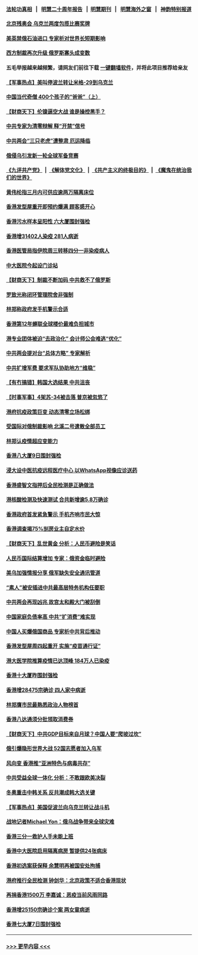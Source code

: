 #### [法轮功真相](https://github.com/gfw-breaker/truth/blob/master/README.md?t=0) &nbsp;&nbsp;|&nbsp;&nbsp; [明慧二十周年报告](https://github.com/gfw-breaker/mh-reports/blob/master/README.md?t=0) &nbsp;&nbsp;|&nbsp;&nbsp;[明慧期刊](https://github.com/gfw-breaker/mh-qikan) &nbsp;&nbsp;|&nbsp;&nbsp; [明慧海外之窗](https://github.com/gfw-breaker/mh-news/blob/master/README.md?t=0) &nbsp;&nbsp;|&nbsp;&nbsp; [神韵特别报道](https://github.com/gfw-breaker/mh-news/blob/master/shenyun.md?t=0)
#### [北京残奥会 乌克兰两度包揽比赛奖牌](../pages/nsc415/n13641596.md?t=03130053) 
#### [美英禁俄石油进口 专家析对世界长短期影响](../pages/nsc415/n13641574.md?t=03130053) 
#### [西方制裁再次升级 俄罗斯寡头成变数](../pages/nsc415/n13641455.md?t=03130053) 
#### 五毛举报越来越频繁，请网友们前往下载 [一键翻墙软件](https://github.com/gfw-breaker/ssr-accounts)，并将此项目推荐给亲友
#### [【军事热点】美叫停波兰转让米格-29到乌克兰](../pages/nsc415/n13640407.md?t=03130053) 
#### [中国当代奇僧 400个孩子的“爸爸”（上）](../pages/nsc415/n13639845.md?t=03130053) 
#### [【财商天下】伦镍逼空大战 谁是操控黑手？](../pages/nsc415/n13640138.md?t=03130053) 
#### [中共专家为清零辩解 释“开禁”信号](../pages/nsc415/n13639729.md?t=03130053) 
#### [中共两会“三只老虎”遭整肃 厄运降临](../pages/nsc415/n13639544.md?t=03130053) 
#### [俄侵乌引发新一轮全球军备竞赛](../pages/nsc415/n13639231.md?t=03130053) 
#### [《九评共产党》](https://github.com/begood0513/9ping.md/blob/master/README.md) &nbsp;|&nbsp; [《解体党文化》](../../../../jtdwh.md/blob/master/README.md)  &nbsp;|&nbsp; [《共产主义的终极目的》](../../../../gczydzjmd.md/blob/master/README.md) &nbsp;|&nbsp; [《魔鬼在统治我们的世界》](../../../../mgztzwmdsj.md/blob/master/README.md) 
#### [黄伟纶指三月内可供应逾两万隔离床位](../pages/nsc415/n13637892.md?t=03130053) 
#### [香港发型屋重开即预约爆满 顾客感开心](../pages/nsc415/n13637872.md?t=03130053) 
#### [香港污水样本呈阳性 六大厦围封强检](../pages/nsc415/n13637863.md?t=03130053) 
#### [香港增31402人染疫 281人病逝](../pages/nsc415/n13637832.md?t=03130053) 
#### [香港医管局指伊院周三转移四分一非染疫病人](../pages/nsc415/n13637805.md?t=03130053) 
#### [中大医院今起设门诊站](../pages/nsc415/n13637786.md?t=03130053) 
#### [【财商天下】制裁不断加码 中共救不了俄罗斯](../pages/nsc415/n13637209.md?t=03130053) 
#### [罗致光称闭环管理院舍非强制](../pages/nsc415/n13637758.md?t=03130053) 
#### [林郑称政府发手机警示合适](../pages/nsc415/n13637715.md?t=03130053) 
#### [香港第12年蝉联全球楼价最难负担城市](../pages/nsc415/n13637195.md?t=03130053) 
#### [港专业团体被迫“去政治化” 会计师公会难逃“优化”](../pages/nsc415/n13637271.md?t=03130053) 
#### [中共两会提对台“总体方略” 专家解析](../pages/nsc415/n13637095.md?t=03130053) 
#### [中共扩增军费 要求军队协助地方“维稳”](../pages/nsc415/n13637020.md?t=03130053) 
#### [【有冇搞错】韩国大选结果 中共沮丧](../pages/nsc415/n13634855.md?t=03130053) 
#### [【时事军事】4架苏-34被击落 普京被忽悠了](../pages/nsc415/n13634344.md?t=03130053) 
#### [港府抗疫政策巨变 动态清零立场松绑](../pages/nsc415/n13635169.md?t=03130053) 
#### [受国际对俄制裁影响 北溪二号遣散全部员工](../pages/nsc415/n13634956.md?t=03130053) 
#### [林郑认疫情超应变能力](../pages/nsc415/n13634967.md?t=03130053) 
#### [香港八大厦9日围封强检](../pages/nsc415/n13634936.md?t=03130053) 
#### [浸大设中医抗疫远程医疗中心 以WhatsApp视像应诊送药](../pages/nsc415/n13634934.md?t=03130053) 
#### [香港盛智文指押后全民检测是正确做法](../pages/nsc415/n13634919.md?t=03130053) 
#### [港核酸检测及快速测试 合共新增逾5.8万确诊](../pages/nsc415/n13634918.md?t=03130053) 
#### [香港政府首发紧急警示 手机齐响市民大惊](../pages/nsc415/n13634909.md?t=03130053) 
#### [香港调查揭75%㓥房业主自定水价](../pages/nsc415/n13634886.md?t=03130053) 
#### [【财商天下】乱世黄金 分析：人民币避险是笑话](../pages/nsc415/n13634317.md?t=03130053) 
#### [人民币国际结算增加 专家：俄资金临时避险](../pages/nsc415/n13634676.md?t=03130053) 
#### [美乌加强情报分享 俄军缺失安全通讯管道](../pages/nsc415/n13634623.md?t=03130053) 
#### [“素人”被安插进中共最高层特务机构任要职](../pages/nsc415/n13634243.md?t=03130053) 
#### [中共两会再现凶兆 故宫太和殿大门被刮倒](../pages/nsc415/n13634177.md?t=03130053) 
#### [中国家庭负债率高 中共“扩消费”难实现](../pages/nsc415/n13634124.md?t=03130053) 
#### [中国人买爆俄国商品 专家析中共背后推动](../pages/nsc415/n13634066.md?t=03130053) 
#### [香港发型屋周四起重开 实施“疫苗通行证”](../pages/nsc415/n13631901.md?t=03130053) 
#### [港大医学院推算疫情已达顶峰 184万人已染疫](../pages/nsc415/n13631858.md?t=03130053) 
#### [香港十大厦昨围封强检](../pages/nsc415/n13631816.md?t=03130053) 
#### [香港增28475宗确诊 四人家中病逝](../pages/nsc415/n13631774.md?t=03130053) 
#### [林郑膺市民最熟悉政治人物榜首](../pages/nsc415/n13631732.md?t=03130053) 
#### [香港八达通须分批领取消费券](../pages/nsc415/n13631699.md?t=03130053) 
#### [【财商天下】中共GDP目标来自月球？中国人要“爬坡过坎”](../pages/nsc415/n13631356.md?t=03130053) 
#### [俄引爆隐形世界大战 52国志愿者加入乌军](../pages/nsc415/n13628893.md?t=03130053) 
#### [风向变 香港推“亚洲特色与病毒共存”](../pages/nsc415/n13628817.md?t=03130053) 
#### [中共受益全球一体化 分析：不敢跟欧美决裂](../pages/nsc415/n13631006.md?t=03130053) 
#### [冬奥重击中韩关系 反共潮成韩大选关键](../pages/nsc415/n13630921.md?t=03130053) 
#### [【军事热点】美国促波兰向乌克兰转让战斗机](../pages/nsc415/n13629157.md?t=03130053) 
#### [战地记者Michael Yon：俄乌战争带来全球灾难](../pages/nsc415/n13629649.md?t=03130053) 
#### [香港三分一救护人手未能上班](../pages/nsc415/n13629630.md?t=03130053) 
#### [香港中大医院启用隔离病房 暂提供24张病床](../pages/nsc415/n13629616.md?t=03130053) 
#### [香港初选案获保释 余慧明再被国安处拘捕](../pages/nsc415/n13629606.md?t=03130053) 
#### [港府推行全民检测 钟剑华：北京政策不适合香港现状](../pages/nsc415/n13629597.md?t=03130053) 
#### [再捐香港1500万 李嘉诚：恶疫当前风雨同路](../pages/nsc415/n13629583.md?t=03130053) 
#### [香港增25150宗确诊个案 两女童病逝](../pages/nsc415/n13629568.md?t=03130053) 
#### [香港七大厦7日围封强检](../pages/nsc415/n13629556.md?t=03130053) 

----
#### [ >>> 更早内容 <<< ](../indexes/nsc415-earlier.md)
